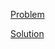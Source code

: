 [Problem](https://leetcode.com/problems/first-unique-character-in-a-string)

[Solution](https://leetcode.com/problems/first-unique-character-in-a-string/solutions/3297414/387-first-unique-character-in-a-string-simple-solution)
